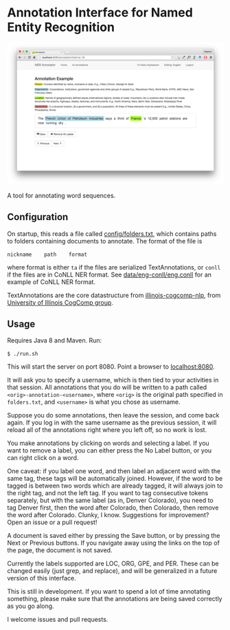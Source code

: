 # Annotation Interface for Named Entity Recognition

![Screenshot of web interface](/src/main/resources/static/img/screenshot.png?raw=true "Screenshot")

A tool for annotating word sequences. 

## Configuration

On startup, this reads a file called [config/folders.txt](config/folders.txt), which contains paths to folders containing
documents to annotate. The format of the file is

    nickname	path	format

where format is either `ta` if the files are serialized TextAnnotations, or `conll` if the files are in CoNLL NER format. See
[data/eng-conll/eng.conll](data/eng-conll/eng.conll) for an example of CoNLL NER format. 

TextAnnotations are the core datastructure from [illinois-cogcomp-nlp](https://github.com/IllinoisCogComp/illinois-cogcomp-nlp), from [University of Illinois CogComp group](http://cogcomp.cs.illinois.edu/). 

## Usage

Requires Java 8 and Maven. Run:

    $ ./run.sh

This will start the server on port 8080. Point a browser to [localhost:8080](http://localhost:8080).

It will ask you to specify a username, which is then tied to your activities in that session. All annotations
that you do will be written to a path called `<orig>-annotation-<username>`, where `<orig>` is the original path
specified in `folders.txt`, and `<username>` is what you chose as username.

Suppose you do some annotations, then leave the session, and come back again. If you log in with the same
username as the previous session, it will reload all of the annotations right where you left off, so no
work is lost.

You make annotations by clicking on words and selecting a label. If you want to remove a label, you can either press the No Label
button, or you can right click on a word.

One caveat: if you label one word, and then label an adjacent word with the same tag, these tags will be automatically joined. However,
if the word to be tagged is between two words which are already tagged, it will always join to the right tag, and not the left tag. If you
want to tag consecutive tokens separately, but with the same label (as in, Denver Colorado), you need to tag Denver first, then the word after Colorado,
then Colorado, then remove the word after Colorado. Clunky, I know. Suggestions for improvement? Open an issue or a pull request!

A document is saved either by pressing the Save button, or by pressing the Next or Previous buttons. If you navigate away using
the links on the top of the page, the document is not saved. 

Currently the labels supported are LOC, ORG, GPE, and PER. These can be changed easily (just grep, and replace), and will be
generalized in a future version of this interface. 

This is still in development. If you want to spend a lot of time annotating something, please make sure that the annotations are being
saved correctly as you go along.

I welcome issues and pull requests.